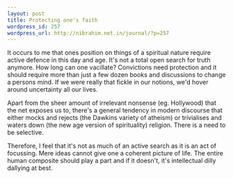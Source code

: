 ```yaml
--- 
layout: post
title: Protecting one's faith
wordpress_id: 257
wordpress_url: http://nibrahim.net.in/journal/?p=257
---
```

It occurs to me that ones position on things of a spiritual nature require active defence in this day and age. It's not a total open search for truth anymore. How long can one vacillate? Convictions need protection and it should require more than just a few dozen books and discussions to change a persons mind. If we were really that fickle in our notions, we'd hover around uncertainty all our lives. 

Apart from the sheer amount of irrelevant nonsense (eg. Hollywood) that the net exposes us to, there's a general tendency in modern discourse that either mocks and rejects (the Dawkins variety of atheism) or trivialises and waters down (the new age version of spirituality) religion. There is a need to be selective. 

Therefore, I feel that it's not as much of an active search as it is an act of focussing. Mere ideas cannot give one a coherent picture of life. The entire human composite should play a part and if it doesn't, it's intellectual dilly dallying at best.
